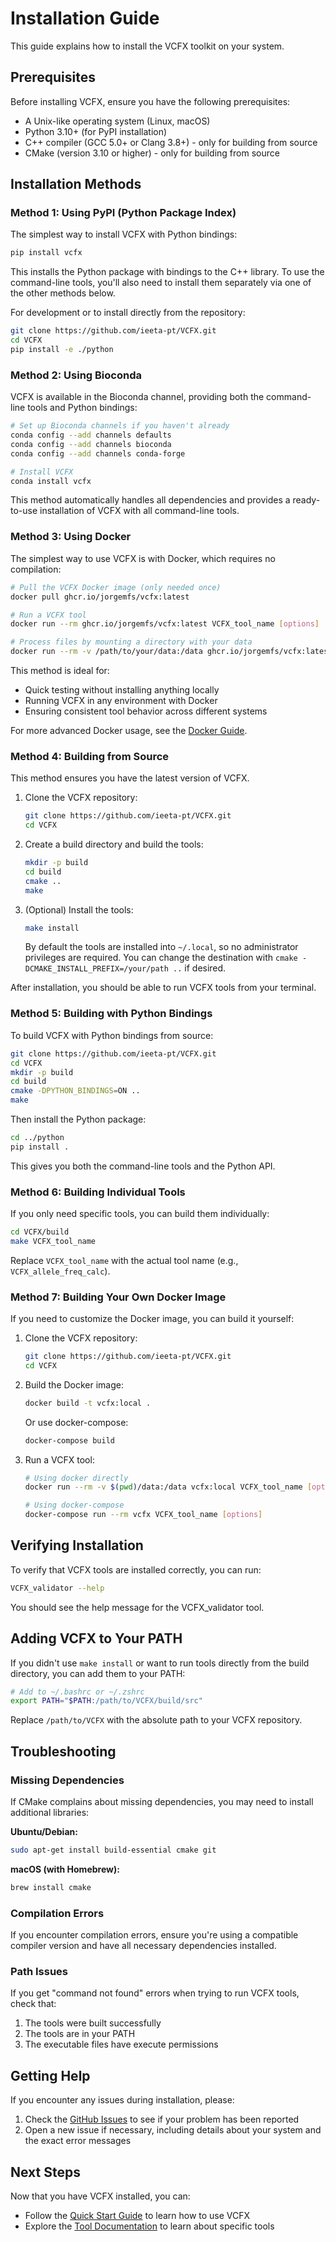 # Installation Guide

This guide explains how to install the VCFX toolkit on your system.

## Prerequisites

Before installing VCFX, ensure you have the following prerequisites:

- A Unix-like operating system (Linux, macOS)
- Python 3.10+ (for PyPI installation)
- C++ compiler (GCC 5.0+ or Clang 3.8+) - only for building from source
- CMake (version 3.10 or higher) - only for building from source

## Installation Methods

### Method 1: Using PyPI (Python Package Index)

The simplest way to install VCFX with Python bindings:

```bash
pip install vcfx
```

This installs the Python package with bindings to the C++ library. To use the command-line tools, you'll also need to install them separately via one of the other methods below.

For development or to install directly from the repository:
```bash
git clone https://github.com/ieeta-pt/VCFX.git
cd VCFX
pip install -e ./python
```

### Method 2: Using Bioconda

VCFX is available in the Bioconda channel, providing both the command-line tools and Python bindings:

```bash
# Set up Bioconda channels if you haven't already
conda config --add channels defaults
conda config --add channels bioconda
conda config --add channels conda-forge

# Install VCFX
conda install vcfx
```

This method automatically handles all dependencies and provides a ready-to-use installation of VCFX with all command-line tools.

### Method 3: Using Docker

The simplest way to use VCFX is with Docker, which requires no compilation:

```bash
# Pull the VCFX Docker image (only needed once)
docker pull ghcr.io/jorgemfs/vcfx:latest

# Run a VCFX tool
docker run --rm ghcr.io/jorgemfs/vcfx:latest VCFX_tool_name [options]

# Process files by mounting a directory with your data
docker run --rm -v /path/to/your/data:/data ghcr.io/jorgemfs/vcfx:latest 'cat /data/input.vcf | VCFX_tool_name > /data/output.tsv'
```

This method is ideal for:
- Quick testing without installing anything locally
- Running VCFX in any environment with Docker
- Ensuring consistent tool behavior across different systems

For more advanced Docker usage, see the [Docker Guide](docker.md).

### Method 4: Building from Source

This method ensures you have the latest version of VCFX.

1. Clone the VCFX repository:

   ```bash
   git clone https://github.com/ieeta-pt/VCFX.git
   cd VCFX
   ```

2. Create a build directory and build the tools:

   ```bash
   mkdir -p build
   cd build
   cmake ..
   make
   ```

3. (Optional) Install the tools:
   ```bash
   make install
   ```

   By default the tools are installed into `~/.local`, so no administrator
   privileges are required. You can change the destination with
   `cmake -DCMAKE_INSTALL_PREFIX=/your/path ..` if desired.

After installation, you should be able to run VCFX tools from your terminal.

### Method 5: Building with Python Bindings

To build VCFX with Python bindings from source:

```bash
git clone https://github.com/ieeta-pt/VCFX.git
cd VCFX
mkdir -p build
cd build
cmake -DPYTHON_BINDINGS=ON ..
make
```

Then install the Python package:
```bash
cd ../python
pip install .
```

This gives you both the command-line tools and the Python API.

### Method 6: Building Individual Tools

If you only need specific tools, you can build them individually:

```bash
cd VCFX/build
make VCFX_tool_name
```

Replace `VCFX_tool_name` with the actual tool name (e.g., `VCFX_allele_freq_calc`).

### Method 7: Building Your Own Docker Image

If you need to customize the Docker image, you can build it yourself:

1. Clone the VCFX repository:

   ```bash
   git clone https://github.com/ieeta-pt/VCFX.git
   cd VCFX
   ```

2. Build the Docker image:

   ```bash
   docker build -t vcfx:local .
   ```

   Or use docker-compose:

   ```bash
   docker-compose build
   ```

3. Run a VCFX tool:

   ```bash
   # Using docker directly
   docker run --rm -v $(pwd)/data:/data vcfx:local VCFX_tool_name [options]
   
   # Using docker-compose
   docker-compose run --rm vcfx VCFX_tool_name [options]
   ```

## Verifying Installation

To verify that VCFX tools are installed correctly, you can run:

```bash
VCFX_validator --help
```

You should see the help message for the VCFX_validator tool.

## Adding VCFX to Your PATH

If you didn't use `make install` or want to run tools directly from the build directory, you can add them to your PATH:

```bash
# Add to ~/.bashrc or ~/.zshrc
export PATH="$PATH:/path/to/VCFX/build/src"
```

Replace `/path/to/VCFX` with the absolute path to your VCFX repository.

## Troubleshooting

### Missing Dependencies

If CMake complains about missing dependencies, you may need to install additional libraries:

**Ubuntu/Debian:**
```bash
sudo apt-get install build-essential cmake git
```

**macOS (with Homebrew):**
```bash
brew install cmake
```

### Compilation Errors

If you encounter compilation errors, ensure you're using a compatible compiler version and have all necessary dependencies installed.

### Path Issues

If you get "command not found" errors when trying to run VCFX tools, check that:

1. The tools were built successfully
2. The tools are in your PATH
3. The executable files have execute permissions

## Getting Help

If you encounter any issues during installation, please:

1. Check the [GitHub Issues](https://github.com/ieeta-pt/VCFX/issues) to see if your problem has been reported
2. Open a new issue if necessary, including details about your system and the exact error messages

## Next Steps

Now that you have VCFX installed, you can:

- Follow the [Quick Start Guide](quickstart.md) to learn how to use VCFX
- Explore the [Tool Documentation](tools_overview.md) to learn about specific tools 
